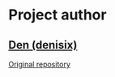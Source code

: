 # Project author

## [Den (denisix)](https://github.com/denisix)

[Original repository](https://github.com/denisix/wireguard)


